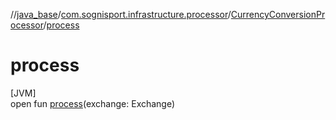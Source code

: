 //[java_base](../../../index.md)/[com.sognisport.infrastructure.processor](../index.md)/[CurrencyConversionProcessor](index.md)/[process](process.md)

# process

[JVM]\
open fun [process](process.md)(exchange: Exchange)
